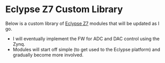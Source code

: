 # Eclypse Z7 Custom Library
Below is a custom library of [Eclypse Z7](https://digilent.com/reference/programmable-logic/eclypse-z7/start?redirect=1) modules that will be updated as I go. 
* I will eventually implement the FW for ADC and DAC control using the Zynq.
* Modules will start off simple (to get used to the Eclypse platform) and gradually become more involved.
